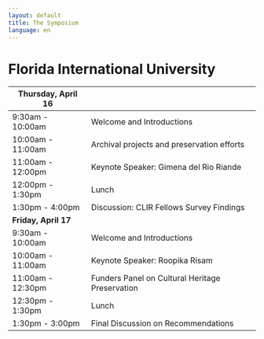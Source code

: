 ```yaml
---
layout: default
title: The Symposium
language: en
---
```


# Florida International University 



| Thursday, April 16   |                                                 |
| -------------------- | :---------------------------------------------- |
| 9:30am - 10:00am     | Welcome and Introductions                       |
| 10:00am - 11:00am    | Archival projects and preservation efforts      |
| 11:00am - 12:00pm    | Keynote Speaker: Gimena del Rio Riande          |
| 12:00pm - 1:30pm     | Lunch                                           |
| 1:30pm - 4:00pm      | Discussion: CLIR Fellows Survey Findings        |
| **Friday, April 17** |                                                 |
| 9:30am - 10:00am     | Welcome and Introductions                       |
| 10:00am - 11:00am    | Keynote Speaker:  Roopika Risam                 |
| 11:00am - 12:30pm    | Funders Panel on Cultural Heritage Preservation |
| 12:30pm - 1:30pm     | Lunch                                           |
| 1:30pm - 3:00pm      | Final Discussion on Recommendations             |

